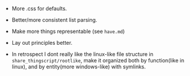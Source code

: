 
* More .css for defaults.

* Better/more consistent list parsing.

* Make more things representable (see `have.md`)

* Lay out principles better.

* In retrospect I dont really like the linux-like file structure in
  `share_thingscript/rootlike`, 
   make it organized both by function(like in linux), and by
   entity(more windows-like) with symlinks.

